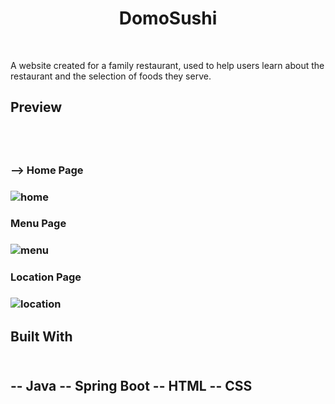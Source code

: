 
<h1 align="center"> DomoSushi </h1>
<br/>

<p> A website created for a family restaurant, used to help users learn about the restaurant and the selection of foods they serve.<p/>

<h2> Preview <h2/>
<br/>
<h3> --> Home Page <h3/>

  ![home](https://user-images.githubusercontent.com/97468788/172720028-8907b08e-e79f-40c2-8be4-9022503b81f0.png)

<h3> Menu Page <h3/>
  
  ![menu](https://user-images.githubusercontent.com/97468788/172720046-f2112e72-826c-41f6-a6c2-6e1babe8cf67.png)

<h3> Location Page <h3/>

  ![location](https://user-images.githubusercontent.com/97468788/172720040-ada00493-1c61-415d-bab5-e49c1ef2e729.png)

<h2> Built With <h2/>
<br>
-- Java
-- Spring Boot
-- HTML
-- CSS
